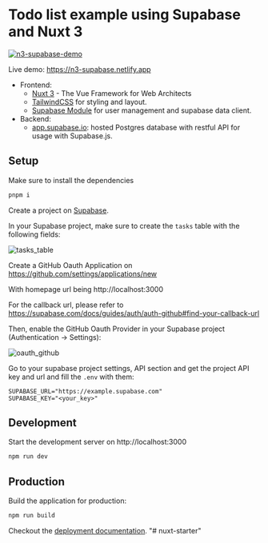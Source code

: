 # Todo list example using Supabase and Nuxt 3

[![n3-supabase-demo](https://user-images.githubusercontent.com/904724/160422461-8f87500a-8dec-4413-86b2-ba04e1b2d17b.png)](https://n3-supabase.netlify.app)

Live demo: https://n3-supabase.netlify.app

- Frontend:
  - [Nuxt 3](https://nuxt.com/) - The Vue Framework for Web Architects
  - [TailwindCSS](https://tailwindcss.com/) for styling and layout.
  - [Supabase Module](https://github.com/nuxt-modules/supabase) for user management and supabase data client.
- Backend:
  - [app.supabase.io](https://app.supabase.com/): hosted Postgres database with restful API for usage with Supabase.js.

## Setup

Make sure to install the dependencies

```bash
pnpm i
```

Create a project on [Supabase](https://supabase.com).

In your Supabase project, make sure to create the `tasks` table with the following fields:

![tasks_table](https://user-images.githubusercontent.com/7290030/159882068-c88b96da-6e2f-4d9b-8523-4a4270b1b05e.png)

Create a GitHub Oauth Application on https://github.com/settings/applications/new

With homepage url being http://localhost:3000

For the callback url, please refer to https://supabase.com/docs/guides/auth/auth-github#find-your-callback-url

Then, enable the GitHub Oauth Provider in your Supabase project (Authentication -> Settings):

![oauth_github](https://user-images.githubusercontent.com/904724/160397056-53099b19-1673-402d-86a2-4c18618a6ab3.png)

Go to your supabase project settings, API section and get the project API key and url and fill the `.env` with them:

```
SUPABASE_URL="https://example.supabase.com"
SUPABASE_KEY="<your_key>"
```

## Development

Start the development server on http://localhost:3000

```bash
npm run dev
```

## Production

Build the application for production:

```bash
npm run build
```

Checkout the [deployment documentation](https://v3.nuxtjs.org/docs/deployment).
"# nuxt-starter" 
